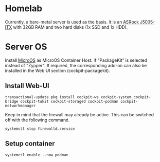 # Homelab

Currently, a bare-metal server is used as the basis. It is an [ASRock J5005-ITX](https://www.asrock.com/mb/Intel/J5005-ITX/index.de.asp) with 32GB RAM and two hard disks (1x SSD and 1x HDD).


# Server OS

Install [MicroOS](https://get.opensuse.org/microos/) as MicroOS Container Host. If "PackageKit" is selected instead of "Zypper". If required, the corresponding add-on can also be installed in the Web UI section (cockpit-packagekit).


## Install Web-UI

```shell
transactional-update pkg install cockpit-ws cockpit-system cockpit-bridge cockpit-tukit cockpit-storaged cockpit-podman cockpit-networkmanager
```

Keep in mind that the firewall may already be active. This can be switched off with the following command. 

```shell
systemctl stop firewalld.service
```

## Setup container

```shell
systemctl enable --now podman
```
